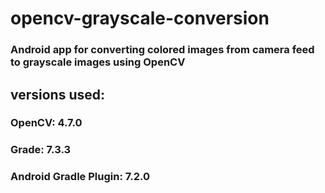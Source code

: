 # opencv-grayscale-conversion
### Android app for converting colored images from camera feed to grayscale images using OpenCV

## versions used:
### OpenCV: 4.7.0 
### Grade: 7.3.3
### Android Gradle Plugin: 7.2.0 
